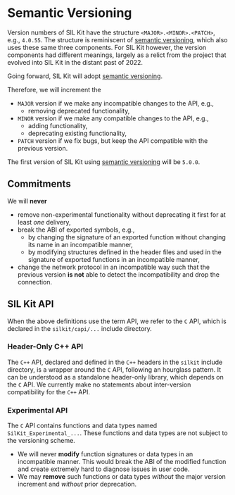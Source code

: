 # Semantic Versioning

Version numbers of SIL Kit have the structure `<MAJOR>.<MINOR>.<PATCH>`, e.g., `4.0.55`.
The structure is reminiscent of [semantic versioning], which also uses these same three components.
For SIL Kit however, the version components had different meanings, largely as a relict from the
project that evolved into SIL Kit in the distant past of 2022.

Going forward, SIL Kit will adopt [semantic versioning].

Therefore, we will increment the

- `MAJOR` version if we make any incompatible changes to the API, e.g.,
  - removing deprecated functionality,
- `MINOR` version if we make any compatible changes to the API, e.g.,
  - adding functionality,
  - deprecating existing functionality,
- `PATCH` version if we fix bugs, but keep the API compatible with the previous version.

The first version of SIL Kit using [semantic versioning] will be `5.0.0`.

## Commitments

We will **never**

- remove non-experimental functionality without deprecating it first for at least _one_ delivery,
- break the ABI of exported symbols, e.g.,
  - by changing the signature of an exported function without changing its name in an incompatible manner,
  - by modifying structures defined in the header files and used in the signature of exported functions in an incompatible manner,
- change the network protocol in an incompatible way such that the previous version **is not** able to
  detect the incompatibility and drop the connection.

## SIL Kit API

When the above definitions use the term API, we refer to the `C` API, which is declared in the `silkit/capi/...` include directory.

### Header-Only C++ API

The `C++` API, declared and defined in the `C++` headers in the `silkit` include directory, is a wrapper around the `C` API, following an hourglass pattern.
It can be understood as a standalone header-only library, which depends on the `C` API.
We currently make no statements about inter-version compatibility for the `C++` API.

### Experimental API

The `C` API contains functions and data types named `SilKit_Experimental_...`.
These functions and data types are not subject to the versioning scheme.

- We will never **modify** function signatures or data types in an incompatible manner.
  This would break the ABI of the modified function and create extremely hard to diagnose issues in user code.
- We may **remove** such functions or data types _without_ the major version increment and _without_ prior deprecation.

<!-- ========================================================================================== -->

[semantic versioning]: https://semver.org/